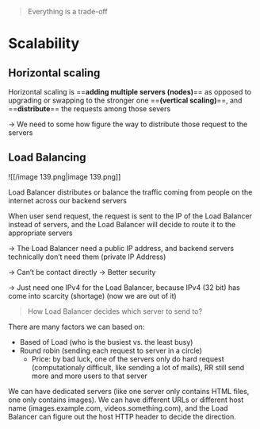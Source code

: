 > Everything is a trade-off

  

# Scalability

## Horizontal scaling

Horizontal scaling is ==**adding multiple servers (nodes)**== as opposed to upgrading or swapping to the stronger one ==**(vertical scaling)**==, and ==**distribute**== the requests among those severs

→ We need to some how figure the way to distribute those request to the servers

## Load Balancing

![[/image 139.png|image 139.png]]

Load Balancer distributes or balance the traffic coming from people on the internet across our backend servers

When user send request, the request is sent to the IP of the Load Balancer instead of servers, and the Load Balancer will decide to route it to the appropriate servers

→ The Load Balancer need a public IP address, and backend servers technically don’t need them (private IP Address)

→ Can’t be contact directly → Better security

→ Just need one IPv4 for the Load Balancer, because IPv4 (32 bit) has come into scarcity (shortage) (now we are out of it)

> How Load Balancer decides which server to send to?

There are many factors we can based on:

- Based of Load (who is the busiest vs. the least busy)
- Round robin (sending each request to server in a circle)
    - Price: by bad luck, one of the servers only do hard request (computationaly difficult, like sending a lot of mails), RR still send more and more users to that server

We can have dedicated servers (like one server only contains HTML files, one only contains images). We can have different URLs or different host name (images.example.com, videos.something.com), and the Load Balancer can figure out the host HTTP header to decide the direction.